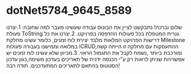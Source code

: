 # dotNet5784_9645_8589
שלום וברכה!
נתבקשנו לציין את הבונוס עבודה שעשינו מעבר למה שחובה:
1.יצרנו פעולת ToString גנרית המטפלת בכל פעולות ההדפסה בפרויקט.
2.יצרנו את כל דרישות הפרויקט המלאות מלבד יצירת לוח זמנים, כלומר עשינו מחלקת Milestone במלואה וממישנו בעבורה פעולות ICRUD,ההתעסקות עם מחלקה זו הייתה קשה ומורכבת ביותר ,נשמח לקבל את התגמול הראוי.
3.מכיוון שלא עשינו לוח זמנים יש אפשרויות שניתן לראות רק ע"י הכנסה ידנית של תאריכים בעדכון משימה,כגון עדכון הסטטוס בהתאם לתאריכים המתעדכנים.
תודה רבה!
